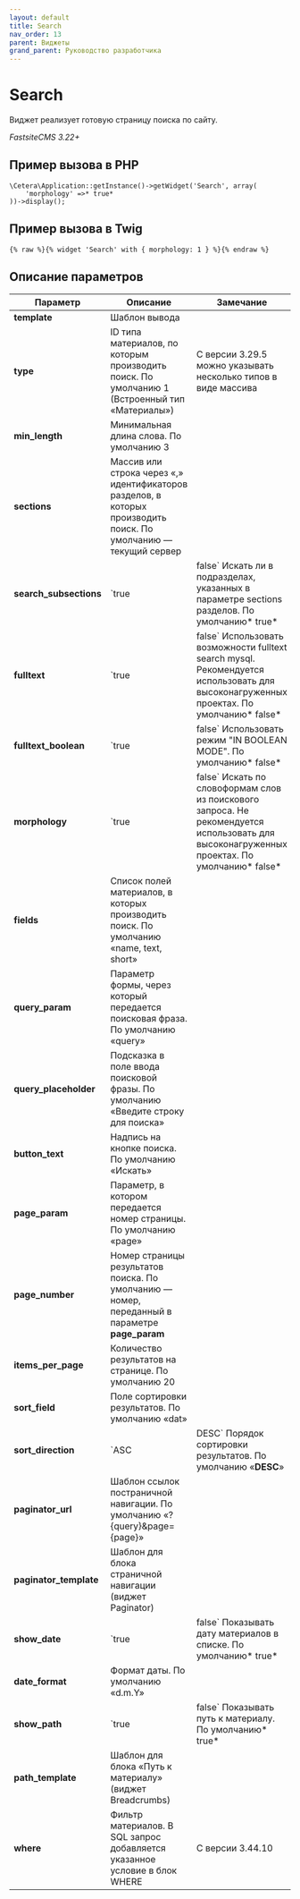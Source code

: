 ```yaml
---
layout: default
title: Search
nav_order: 13
parent: Виджеты
grand_parent: Руководство разработчика
---
```


# Search

Виджет реализует готовую страницу поиска по сайту.

*FastsiteCMS 3.22+*

## Пример вызова в PHP

	\Cetera\Application::getInstance()->getWidget('Search', array(
	    'morphology' =>* true*
	))->display();

## Пример вызова в Twig

	{% raw %}{% widget 'Search' with { morphology: 1 } %}{% endraw %}

## Описание параметров

Параметр | Описание | Замечание
---|---|---
**template**|Шаблон вывода
**type**|ID типа материалов, по которым производить поиск. По умолчанию 1 (Встроенный тип «Материалы»)|С версии 3.29.5 можно указывать несколько типов в виде массива
**min_length**|Минимальная длина слова. По умолчанию 3
**sections**|Массив или строка через «,» идентификаторов разделов, в которых производить поиск. По умолчанию — текущий сервер
**search_subsections**|`true|false` Искать ли в подразделах, указанных в параметре sections разделов. По умолчанию* true*
**fulltext**|`true|false` Использовать возможности fulltext search mysql. Рекомендуется использовать для высоконагруженных проектах. По умолчанию* false*
**fulltext_boolean**|`true|false` Использовать режим "IN BOOLEAN MODE". По умолчанию* false*
**morphology**|`true|false` Искать по словоформам слов из поискового запроса. Не рекомендуется использовать для высоконагруженных проектах. По умолчанию* false*
**fields**|Список полей материалов, в которых производить поиск. По умолчанию «name, text, short»
**query_param**|Параметр формы, через который передается поисковая фраза. По умолчанию «query»
**query_placeholder**|Подсказка в поле ввода поисковой фразы. По умолчанию «Введите строку для поиска»
**button_text**|Надпись на кнопке поиска. По умолчанию «Искать»
**page_param**|Параметр, в котором передается номер страницы. По умолчанию «page»
**page_number**|Номер страницы результатов поиска. По умолчанию — номер, переданный в параметре **page_param**
**items_per_page**|Количество результатов на странице. По умолчанию 20
**sort_field**|Поле сортировки результатов. По умолчанию «dat»
**sort_direction**|`ASC|DESC` Порядок сортировки результатов. По умолчанию «**DESC**»
**paginator_url**|Шаблон ссылок постраничной навигации. По умолчанию «?{query}&page={page}»
**paginator_template**|Шаблон для блока страничной навигации (виджет Paginator)
**show_date**|`true|false` Показывать дату материалов в списке. По умолчанию* true*
**date_format**|Формат даты. По умолчанию «d.m.Y»
**show_path**|`true|false` Показывать путь к материалу. По умолчанию* true*
**path_template**|Шаблон для блока «Путь к материалу» (виджет Breadcrumbs)
**where**|Фильтр материалов. В SQL запрос добавляется указанное условие в блок WHERE|С версии 3.44.10